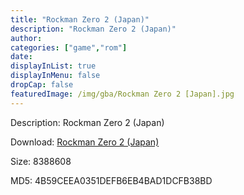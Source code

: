 ```yaml
---
title: "Rockman Zero 2 (Japan)"
description: "Rockman Zero 2 (Japan)"
author: 
categories: ["game","rom"]
date: 
displayInList: true
displayInMenu: false
dropCap: false
featuredImage: /img/gba/Rockman Zero 2 [Japan].jpg
---
```


Description: Rockman Zero 2 (Japan)

Download: <a style="text-decoration:underline;" href="https://mega.nz/#!7WJ2VYKJ!-E2n_AK-_-NWjq0o_qsPwef-8JcCyFYeXMm7KeucN4o" target = "_blank" rel = "nofollow" > Rockman Zero 2 (Japan)</a>

Size: 8388608

MD5: 4B59CEEA0351DEFB6EB4BAD1DCFB38BD

